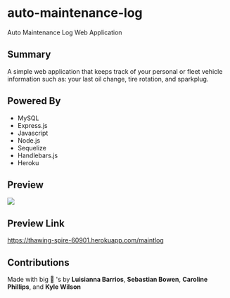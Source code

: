 # auto-maintenance-log
Auto Maintenance Log Web Application

## Summary 
A simple web application that keeps track of your personal or fleet vehicle information such as: your last oil change, tire rotation, and sparkplug.  

## Powered By
- MySQL 
- Express.js
- Javascript
- Node.js
- Sequelize
- Handlebars.js
- Heroku

## Preview
![](auto-maintenance-log.png)

## Preview Link
https://thawing-spire-60901.herokuapp.com/maintlog

## Contributions 
Made with big 🧠 's by **Luisianna Barrios**, **Sebastian Bowen**, **Caroline Phillips**, and **Kyle Wilson**
